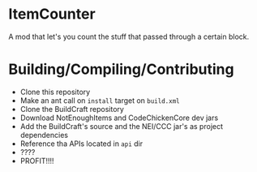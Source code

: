 ItemCounter
===========

A mod that let's you count the stuff that passed through a certain block.


Building/Compiling/Contributing
===========
- Clone this repository
- Make an ant call on `install` target on `build.xml`
- Clone the BuildCraft repository
- Download NotEnoughItems and CodeChickenCore dev jars
- Add the BuildCraft's source and the NEI/CCC jar's as project dependencies
- Reference tha APIs located in `api` dir
- ????
- PROFIT!!!!
